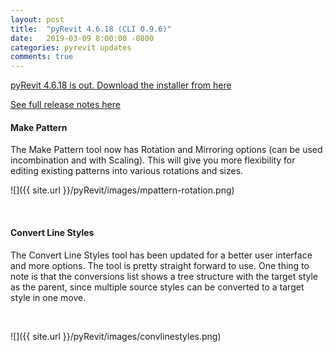 ```yaml
---
layout: post
title:  "pyRevit 4.6.18 (CLI 0.9.6)"
date:   2019-03-09 8:00:00 -0800
categories: pyrevit updates
comments: true
---
```


[pyRevit 4.6.18 is out. Download the installer from here](https://github.com/eirannejad/pyRevit/releases)

[See full release notes here](https://github.com/eirannejad/pyRevit/releases/tag/v4.6.18)

#### Make Pattern

The Make Pattern tool now has Rotation and Mirroring options (can be used incombination and with Scaling). This will give you more flexibility for editing existing patterns into various rotations and sizes.

![]({{ site.url }}/pyRevit/images/mpattern-rotation.png)

&nbsp;

#### Convert Line Styles

The Convert Line Styles tool has been updated for a better user interface and more options. The tool is pretty straight forward to use. One thing to note is that the conversions list shows a tree structure with the target style as the parent, since multiple source styles can be converted to a target style in one move.

&nbsp;

![]({{ site.url }}/pyRevit/images/convlinestyles.png)

